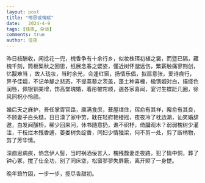 ```yaml
---
layout: post
title: "嘒思或悔赋"
date:   2024-4-9
tags: [佳夜, 杂谈]
comments: true
author: 佳夜
---
```


昨日枝酬收，闲捻花一兜，槐香争有十余行乡，似妆株珥初植之裳，而暨已隔，藏槐千刻，筒板椠秋之回思，纸展念春之嬖姿，慬近树怀邈远伤，繁薪触痛寥荆创，忆觏难当 ，故人珑妆，当时余光，会逢红窗，扬情乐倡，拟扇意张，爱诗痕行，畀予佳孀，不记单嫠之悲态，不提蒿藜之茨盖，蓬土种喜槐，楹镌姻对白，描绛色润唇，佩银钏美增，饬高堂瑰婚，着彤帔帘顺，遄各家喜闻，宴讨生蝶跹几圈，徐风同祝小怜颜。

婚后天之庥护，吾任掌胥官路，廪满食庶，葺屋缮住，宿俞有其祥，廨俞有其良，不顾妻子白头糙，日日漠了家中劳，耽在轻府艳楼摇，夜夜冷了枕边潮，讪笑婚辞邀，白发阋醺桥，稀少回来问，休书随意扔，谯不织杼，倚牖观木？弱弱槐树少灌注，干枝烂木残香逋，萎娄树负绽香，同妇少情独梁，何不剪一处，剪了断梢物，剪了芳华愫。

深痼思病疾，恦念伊人髻，当时祸酒佞言入，槐残馥妻走夜路，犯了情中恫，葬了钟心冢，搅了仕全功，别了同床空，松窗翏翏失屏簌，离开赆了一身憷。

晚年筇竹固，一步一步，揽尽香甜初。

